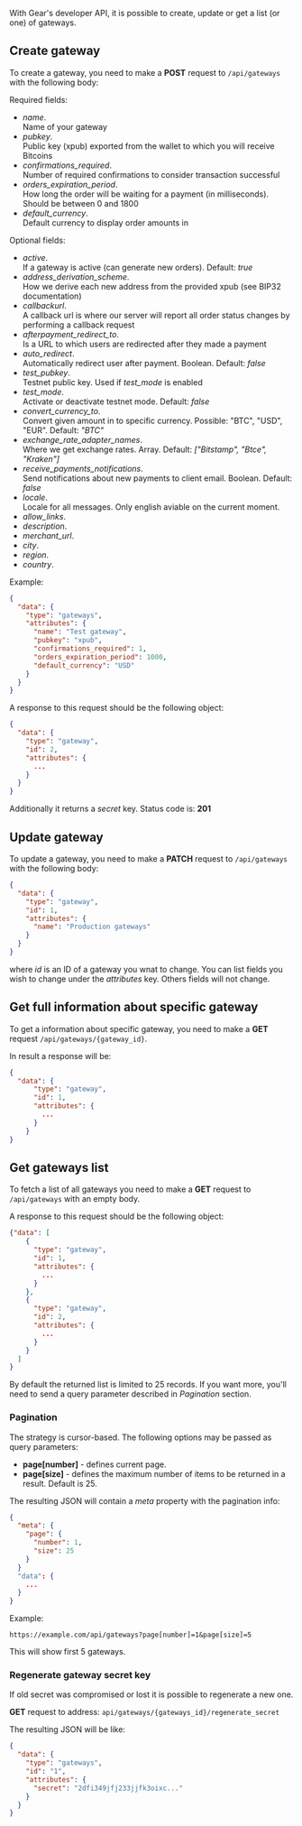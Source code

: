 With Gear's developer API, it is possible to create, update or get a list (or one) of gateways. 

## Create gateway
To create a gateway, you need to make a **POST** request to `/api/gateways` with the following body:

Required fields:

- *name*.  
  Name of your gateway
- *pubkey*.  
  Public key (xpub) exported from the wallet to which you will receive Bitcoins
- *confirmations_required*.  
  Number of required confirmations to consider transaction successful
- *orders_expiration_period*.  
  How long the order will be waiting for a payment (in milliseconds). Should be between 0 and 1800
- *default_currency*.   
  Default currency to display order amounts in

Optional fields:

- *active*.  
If a gateway is active (can generate new orders). Default: *true*
- *address_derivation_scheme*.  
  How we derive each new address from the provided xpub (see BIP32 documentation)
- *callbackurl*.  
  A callback url is where our server will report all order status changes by performing a callback request
- *afterpayment_redirect_to*.  
  Is a URL to which users are redirected after they made a payment
- *auto_redirect*.  
  Automatically redirect user after payment. Boolean. Default: *false*
- *test_pubkey*.  
  Testnet public key. Used if *test_mode* is enabled
- *test_mode*.  
  Activate or deactivate testnet mode. Default: *false*
- *convert_currency_to*.  
  Convert given amount in to specific currency. Possible: "BTC", "USD", "EUR". Default: *"BTC"*
- *exchange_rate_adapter_names*.  
  Where we get exchange rates. Array. Default: *["Bitstamp", "Btce", "Kraken"]*
- *receive_payments_notifications*.  
  Send notifications about new payments to client email. Boolean. Default: *false*
- *locale*.  
  Locale for all messages. Only english aviable on the current moment.
- *allow_links*.
- *description*.
- *merchant_url*.
- *city*.
- *region*.
- *country*.

Example:

```json
{
  "data": {
    "type": "gateways",
    "attributes": {
      "name": "Test gateway",
      "pubkey": "xpub",
      "confirmations_required": 1,
      "orders_expiration_period": 1000,
      "default_currency": "USD"
    }
  }
}
``` 

A response to this request should be the following object:

```json
{
  "data": {
    "type": "gateway",
    "id": 2,
    "attributes": {
      ...
    }
  }
}
```
Additionally it returns a *secret* key.
Status code is: **201**

## Update gateway
To update a gateway, you need to make a **PATCH** request to `/api/gateways` with the following body:

```json
{
  "data": {
    "type": "gateway",
    "id": 1,
    "attributes": {
      "name": "Production gateways"
    }
  }
}
```

where *id* is an ID of a gateway you wnat to change.
You can list fields you wish to change under the *attributes* key. Others fields will not change.

## Get full information about specific gateway
To get a information about specific gateway, you need to make a **GET** request `/api/gateways/{gateway_id}`.

In result a response will be:

```json
{
  "data": {
      "type": "gateway",
      "id": 1,
      "attributes": {
        ...
      }
    }
}

```

## Get gateways list
To fetch a list of all gateways you need to make a **GET** request to `/api/gateways` with an empty body.

A response to this request should be the following object:

```json
{"data": [
    {
      "type": "gateway",
      "id": 1,
      "attributes": {
        ...
      }
    },
    {
      "type": "gateway",
      "id": 2,
      "attributes": {
        ...
      }
    }
  ]
}
```
By default the returned list is limited to 25 records. If you want more, you'll need to send a query parameter described in *Pagination* section.

### Pagination
 
The strategy is cursor-based. The following options may be passed as query parameters:

  - **page[number]** - defines current page.
  - **page[size]** - defines the maximum number of items to be returned in a result. Default is 25.

The resulting JSON will contain a *meta* property with the pagination info:

```json
{
  "meta": {
    "page": {
      "number": 1,
      "size": 25
    }
  }
  "data": {
    ...
  }
}
```

Example:

```
https://example.com/api/gateways?page[number]=1&page[size]=5
```
This will show first 5 gateways.

### Regenerate gateway secret key

If old secret was compromised or lost it is possible to regenerate a new one.

**GET** request to address: `api/gateways/{gateways_id}/regenerate_secret`

The resulting JSON will be like:

```json
{
  "data": {
    "type": "gateways",
    "id": "1",
    "attributes": {
      "secret": "2dfi349jfj233jjfk3oixc..."
    }
  }
}
```
